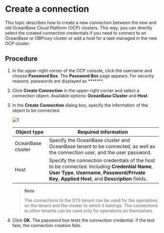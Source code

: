 # Create a connection

This topic describes how to create a new connection between the new and old OceanBase Cloud Platform (OCP) clusters. This way, you can directly select the created connection credentials if you need to connect to an OceanBase or OBProxy cluster or add a host for a task managed in the new OCP cluster.

## Procedure

1. In the upper-right corner of the OCP console, click the username and choose **Password Box**.
   The **Password Box** page appears.
   For security reasons, passwords are displayed as *******.

2. Click **Create Connection** in the upper-right corner and select a connection object.
   Available options: **OceanBase Cluster** and **Host**.

3. In the **Create Connection** dialog box, specify the information of the object to be connected.

   ![1](https://obbusiness-private.oss-cn-shanghai.aliyuncs.com/doc/img/ocp/%E6%96%B0%E5%BB%BA%E8%BF%9E%E6%8E%A5.png)

   | **Object type** | **Required information** |
   | --- | --- |
   | OceanBase cluster | Specify the OceanBase cluster and OceanBase tenant to be connected, as well as the connection user, and the user password.  |
   | Host | Specify the connection credentials of the host to be connected. Including **Credential Name**, **User Type**, **Username**, **Password/Private Key**, **Applied Host**, and **Description** fields.  |

   > **Note**
   >
   > The connections to the SYS tenant can be used for the operations on the tenant and the cluster to which it belongs. The connections to other tenants can be used only for operations on themselves.

4. Click **OK**.
   The password box tests the connection credential. If the test fails, the connection creation fails.
